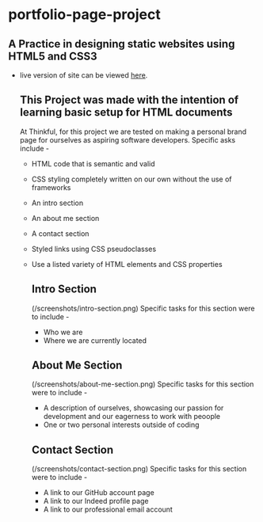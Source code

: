 # portfolio-page-project
## A Practice in designing static websites using HTML5 and CSS3
* live version of site can be viewed [here](https://loganjbellemare.github.io/portfolio-page-project/).
  ## This Project was made with the intention of learning basic setup for HTML documents
  At Thinkful, for this project we are tested on making a personal brand page for ourselves as aspiring software developers.
  Specific asks include -
  * HTML code that is semantic and valid
  * CSS styling completely written on our own without the use of frameworks
  * An intro section
  * An about me section
  * A contact section
  * Styled links using CSS pseudoclasses
  * Use a listed variety of HTML elements and CSS properties

    ## Intro Section
    (/screenshots/intro-section.png)
    Specific tasks for this section were to include -
    * Who we are
    * Where we are currently located

    ## About Me Section
    (/screenshots/about-me-section.png)
    Specific tasks for this section were to include -
    * A description of ourselves, showcasing our passion for development and our eagerness to work with peoople
    * One or two personal interests outside of coding
   
    ## Contact Section
    (/screenshots/contact-section.png)
    Specific tasks for this section were to include -
    * A link to our GitHub account page
    * A link to our Indeed profile page
    * A link to our professional email account
